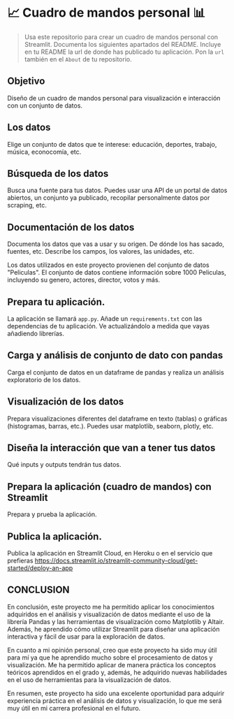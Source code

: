 # 📈 Cuadro de mandos personal 📊

> Usa este repositorio para crear un cuadro de mandos personal con Streamlit. Documenta los siguientes apartados del README.
> Incluye en tu README la url de donde has publicado tu aplicación. Pon la `url` también en el `About` de tu repositorio.

## Objetivo

Diseño de un cuadro de mandos personal para visualización e interacción con un conjunto de datos.

## Los datos

Elige un conjunto de datos que te interese: educación, deportes, trabajo, música, econocomía, etc.

## Búsqueda de los datos

Busca una fuente para tus datos. Puedes usar una API de un portal de datos abiertos, un conjunto ya publicado, recopilar personalmente datos por scraping, etc.

## Documentación de los datos

Documenta los datos que vas a usar y su origen. De dónde los has sacado, fuentes, etc. Describe los campos, los valores, las unidades, etc.

Los datos utilizados en este proyecto provienen del conjunto de datos "Peliculas". El conjunto de datos contiene información sobre 1000 Peliculas, incluyendo su genero, actores, director, votos y más.

## Prepara tu aplicación.

La aplicación se llamará `app.py`. Añade un `requirements.txt` con las dependencias de tu aplicación. Ve actualizándolo a medida que vayas añadiendo librerías.

## Carga y análisis de conjunto de dato con pandas

Carga el conjunto de datos en un dataframe de pandas y realiza un análisis exploratorio de los datos.

## Visualización de los datos

Prepara visualizaciones diferentes del dataframe en texto (tablas) o gráficas (histogramas, barras, etc.). Puedes usar matplotlib, seaborn, plotly, etc.

## Diseña la interacción que van a tener tus datos

Qué inputs y outputs tendrán tus datos.

## Prepara la aplicación (cuadro de mandos) con Streamlit

Prepara y prueba la aplicación.

## Publica la aplicación.

Publica la aplicación en Streamlit Cloud, en Heroku o en el servicio que prefieras https://docs.streamlit.io/streamlit-community-cloud/get-started/deploy-an-app

## CONCLUSION

En conclusión, este proyecto me ha permitido aplicar los conocimientos adquiridos en el análisis y visualización de datos mediante el uso de la librería Pandas y las herramientas de visualización como Matplotlib y Altair. Además, he aprendido cómo utilizar Streamlit para diseñar una aplicación interactiva y fácil de usar para la exploración de datos.

En cuanto a mi opinión personal, creo que este proyecto ha sido muy útil para mí ya que he aprendido mucho sobre el procesamiento de datos y visualización. Me ha permitido aplicar de manera práctica los conceptos teóricos aprendidos en el grado y, además, he adquirido nuevas habilidades en el uso de herramientas para la visualización de datos.

En resumen, este proyecto ha sido una excelente oportunidad para adquirir experiencia práctica en el análisis de datos y visualización, lo que me será muy útil en mi carrera profesional en el futuro.
